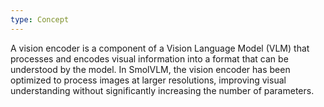 ```yaml
---
type: Concept
---
```


A vision encoder is a component of a Vision Language Model (VLM) that processes and encodes visual information into a format that can be understood by the model. In SmolVLM, the vision encoder has been optimized to process images at larger resolutions, improving visual understanding without significantly increasing the number of parameters.